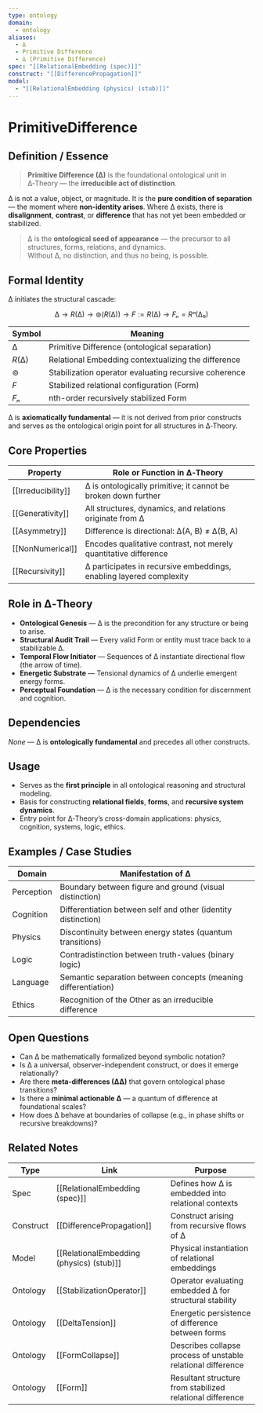 ```yaml
---
type: ontology
domain:
  - ontology
aliases:
  - ∆
  - Primitive Difference
  - ∆ (Primitive Difference)
spec: "[[RelationalEmbedding (spec)]]"
construct: "[[DifferencePropagation]]"
model:
  - "[[RelationalEmbedding (physics) (stub)]]"
---
```


# PrimitiveDifference

## Definition / Essence

> **Primitive Difference (∆)** is the foundational ontological unit in ∆‑Theory — the **irreducible act of distinction**.

∆ is not a value, object, or magnitude. It is the **pure condition of separation** — the moment where **non-identity arises**. Where ∆ exists, there is **disalignment**, **contrast**, or **difference** that has not yet been embedded or stabilized.

> ∆ is the **ontological seed of appearance** — the precursor to all structures, forms, relations, and dynamics.  
Without ∆, no distinction, and thus no being, is possible.

## Formal Identity

∆ initiates the structural cascade:

$$
∆ → R(∆) → ⊚(R(∆)) → F := R(∆) → Fₙ = Rⁿ(∆₀)
$$

|Symbol|Meaning|
|---|---|
|$∆$|Primitive Difference (ontological separation)|
|$R(∆)$|Relational Embedding contextualizing the difference|
|$⊚$|Stabilization operator evaluating recursive coherence|
|$F$|Stabilized relational configuration (Form)|
|$Fₙ$|nth-order recursively stabilized Form|

∆ is **axiomatically fundamental** — it is not derived from prior constructs and serves as the ontological origin point for all structures in ∆‑Theory.

## Core Properties

|Property|Role or Function in ∆‑Theory|
|---|---|
|[[Irreducibility]]|∆ is ontologically primitive; it cannot be broken down further|
|[[Generativity]]|All structures, dynamics, and relations originate from ∆|
|[[Asymmetry]]|Difference is directional: ∆(A, B) ≠ ∆(B, A)|
|[[NonNumerical]]|Encodes qualitative contrast, not merely quantitative difference|
|[[Recursivity]]|∆ participates in recursive embeddings, enabling layered complexity|

## Role in ∆‑Theory

- **Ontological Genesis** — ∆ is the precondition for any structure or being to arise.
- **Structural Audit Trail** — Every valid Form or entity must trace back to a stabilizable ∆.
- **Temporal Flow Initiator** — Sequences of ∆ instantiate directional flow (the arrow of time).
- **Energetic Substrate** — Tensional dynamics of ∆ underlie emergent energy forms.
- **Perceptual Foundation** — ∆ is the necessary condition for discernment and cognition.

## Dependencies

_None_ — ∆ is **ontologically fundamental** and precedes all other constructs.

## Usage

- Serves as the **first principle** in all ontological reasoning and structural modeling.
- Basis for constructing **relational fields**, **forms**, and **recursive system dynamics**.
- Entry point for ∆‑Theory’s cross-domain applications: physics, cognition, systems, logic, ethics.

## Examples / Case Studies

|Domain|Manifestation of ∆|
|---|---|
|Perception|Boundary between figure and ground (visual distinction)|
|Cognition|Differentiation between self and other (identity distinction)|
|Physics|Discontinuity between energy states (quantum transitions)|
|Logic|Contradistinction between truth-values (binary logic)|
|Language|Semantic separation between concepts (meaning differentiation)|
|Ethics|Recognition of the Other as an irreducible difference|

## Open Questions

- Can ∆ be mathematically formalized beyond symbolic notation?
- Is ∆ a universal, observer-independent construct, or does it emerge relationally?
- Are there **meta-differences (∆∆)** that govern ontological phase transitions?
- Is there a **minimal actionable ∆** — a quantum of difference at foundational scales?
- How does ∆ behave at boundaries of collapse (e.g., in phase shifts or recursive breakdowns)?

## Related Notes

|Type|Link|Purpose|
|---|---|---|
|Spec|[[RelationalEmbedding (spec)]]|Defines how ∆ is embedded into relational contexts|
|Construct|[[DifferencePropagation]]|Construct arising from recursive flows of ∆|
|Model|[[RelationalEmbedding (physics) (stub)]]|Physical instantiation of relational embeddings|
|Ontology|[[StabilizationOperator]]|Operator evaluating embedded ∆ for structural stability|
|Ontology|[[DeltaTension]]|Energetic persistence of difference between forms|
|Ontology|[[FormCollapse]]|Describes collapse process of unstable relational difference|
|Ontology|[[Form]]|Resultant structure from stabilized relational difference|

